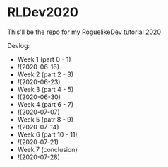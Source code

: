 # RLDev2020

This'll be the repo for my RoguelikeDev tutorial 2020

Devlog:
   - Week 1 (part 0 - 1)
   - !(2020-06-16)
   - Week 2 (part 2 - 3)
   - !(2020-06-23) 
   - Week 3 (part 4 - 5)
   - !(2020-06-30) 
   - Week 4 (part 6 - 7)
   - !(2020-07-07) 
   - Week 5 (patr 8 - 9)
   - !(2020-07-14) 
   - Week 6 (part 10 - 11)
   - !(2020-07-21) 
   - Week 7 (conclusion)
   - !(2020-07-28) 